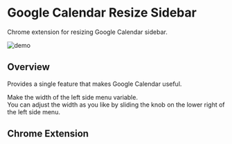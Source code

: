 # Google Calendar Resize Sidebar
Chrome extension for resizing Google Calendar sidebar.

![demo](https://user-images.githubusercontent.com/16278388/215399402-05c46ae2-add8-478f-abe5-cc3e98a53209.jpg)

## Overview
Provides a single feature that makes Google Calendar useful.

Make the width of the left side menu variable.  
You can adjust the width as you like by sliding the knob on the lower right of the left side menu.

## Chrome Extension

